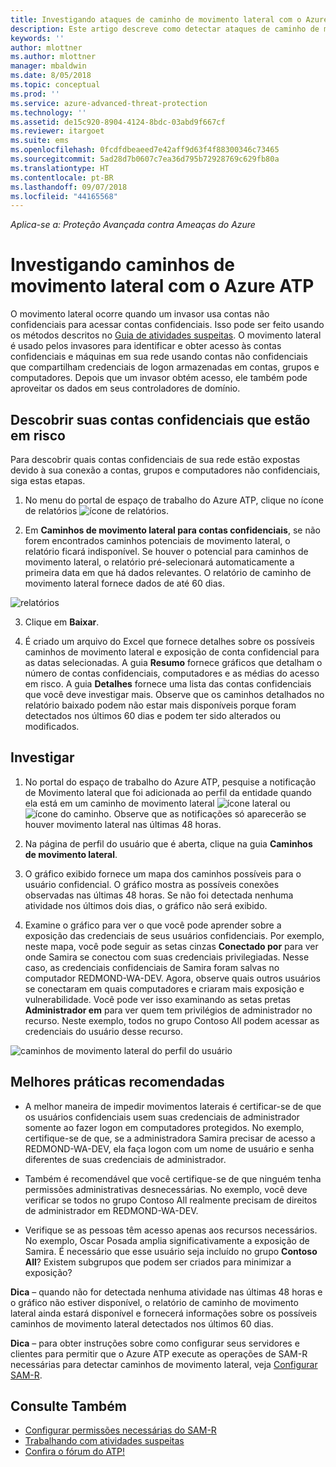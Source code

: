 ```yaml
---
title: Investigando ataques de caminho de movimento lateral com o Azure ATP | Microsoft Docs
description: Este artigo descreve como detectar ataques de caminho de movimento lateral com o Azure ATP (Proteção Avançada contra Ameaças).
keywords: ''
author: mlottner
ms.author: mlottner
manager: mbaldwin
ms.date: 8/05/2018
ms.topic: conceptual
ms.prod: ''
ms.service: azure-advanced-threat-protection
ms.technology: ''
ms.assetid: de15c920-8904-4124-8bdc-03abd9f667cf
ms.reviewer: itargoet
ms.suite: ems
ms.openlocfilehash: 0fcdfdbeaeed7e42aff9d63f4f88300346c73465
ms.sourcegitcommit: 5ad28d7b0607c7ea36d795b72928769c629fb80a
ms.translationtype: HT
ms.contentlocale: pt-BR
ms.lasthandoff: 09/07/2018
ms.locfileid: "44165568"
---
```

*Aplica-se a: Proteção Avançada contra Ameaças do Azure*

# <a name="investigating-lateral-movement-paths-with-azure-atp"></a>Investigando caminhos de movimento lateral com o Azure ATP


O movimento lateral ocorre quando um invasor usa contas não confidenciais para acessar contas confidenciais. Isso pode ser feito usando os métodos descritos no [Guia de atividades suspeitas](suspicious-activity-guide.md). O movimento lateral é usado pelos invasores para identificar e obter acesso às contas confidenciais e máquinas em sua rede usando contas não confidenciais que compartilham credenciais de logon armazenadas em contas, grupos e computadores. Depois que um invasor obtém acesso, ele também pode aproveitar os dados em seus controladores de domínio.


## <a name="discover-your-at-risk-sensitive-accounts"></a>Descobrir suas contas confidenciais que estão em risco

Para descobrir quais contas confidenciais de sua rede estão expostas devido à sua conexão a contas, grupos e computadores não confidenciais, siga estas etapas. 

1. No menu do portal de espaço de trabalho do Azure ATP, clique no ícone de relatórios ![ícone de relatórios](./media/atp-report-icon.png).

2. Em **Caminhos de movimento lateral para contas confidenciais**, se não forem encontrados caminhos potenciais de movimento lateral, o relatório ficará indisponível. Se houver o potencial para caminhos de movimento lateral, o relatório pré-selecionará automaticamente a primeira data em que há dados relevantes. O relatório de caminho de movimento lateral fornece dados de até 60 dias.

 ![relatórios](./media/reports.png)

3. Clique em **Baixar**.

4. É criado um arquivo do Excel que fornece detalhes sobre os possíveis caminhos de movimento lateral e exposição de conta confidencial para as datas selecionadas. A guia **Resumo** fornece gráficos que detalham o número de contas confidenciais, computadores e as médias do acesso em risco. A guia **Detalhes** fornece uma lista das contas confidenciais que você deve investigar mais. Observe que os caminhos detalhados no relatório baixado podem não estar mais disponíveis porque foram detectados nos últimos 60 dias e podem ter sido alterados ou modificados.


## <a name="investigate"></a>Investigar



1. No portal do espaço de trabalho do Azure ATP, pesquise a notificação de Movimento lateral que foi adicionada ao perfil da entidade quando ela está em um caminho de movimento lateral ![ícone lateral](./media/lateral-movement-icon.png) ou ![ícone do caminho](./media/paths-icon.png). Observe que as notificações só aparecerão se houver movimento lateral nas últimas 48 horas. 

2. Na página de perfil do usuário que é aberta, clique na guia **Caminhos de movimento lateral**. 

3. O gráfico exibido fornece um mapa dos caminhos possíveis para o usuário confidencial. O gráfico mostra as possíveis conexões observadas nas últimas 48 horas. Se não foi detectada nenhuma atividade nos últimos dois dias, o gráfico não será exibido. 

4. Examine o gráfico para ver o que você pode aprender sobre a exposição das credenciais de seus usuários confidenciais. Por exemplo, neste mapa, você pode seguir as setas cinzas **Conectado por** para ver onde Samira se conectou com suas credenciais privilegiadas. Nesse caso, as credenciais confidenciais de Samira foram salvas no computador REDMOND-WA-DEV. Agora, observe quais outros usuários se conectaram em quais computadores e criaram mais exposição e vulnerabilidade. Você pode ver isso examinando as setas pretas **Administrador em** para ver quem tem privilégios de administrador no recurso. Neste exemplo, todos no grupo Contoso All podem acessar as credenciais do usuário desse recurso.  

 ![caminhos de movimento lateral do perfil do usuário](media/user-profile-lateral-movement-paths.png)


## <a name="preventative-best-practices"></a>Melhores práticas recomendadas

- A melhor maneira de impedir movimentos laterais é certificar-se de que os usuários confidenciais usem suas credenciais de administrador somente ao fazer logon em computadores protegidos. No exemplo, certifique-se de que, se a administradora Samira precisar de acesso a REDMOND-WA-DEV, ela faça logon com um nome de usuário e senha diferentes de suas credenciais de administrador.

- Também é recomendável que você certifique-se de que ninguém tenha permissões administrativas desnecessárias. No exemplo, você deve verificar se todos no grupo Contoso All realmente precisam de direitos de administrador em REDMOND-WA-DEV.

- Verifique se as pessoas têm acesso apenas aos recursos necessários. No exemplo, Oscar Posada amplia significativamente a exposição de Samira. É necessário que esse usuário seja incluído no grupo **Contoso All**? Existem subgrupos que podem ser criados para minimizar a exposição?

**Dica** – quando não for detectada nenhuma atividade nas últimas 48 horas e o gráfico não estiver disponível, o relatório de caminho de movimento lateral ainda estará disponível e fornecerá informações sobre os possíveis caminhos de movimento lateral detectados nos últimos 60 dias. 

**Dica** – para obter instruções sobre como configurar seus servidores e clientes para permitir que o Azure ATP execute as operações de SAM-R necessárias para detectar caminhos de movimento lateral, veja [Configurar SAM-R](install-atp-step8-samr.md).


## <a name="see-also"></a>Consulte Também

- [Configurar permissões necessárias do SAM-R](install-atp-step8-samr.md)
- [Trabalhando com atividades suspeitas](working-with-suspicious-activities.md)
- [Confira o fórum do ATP!](https://aka.ms/azureatpcommunity)